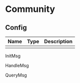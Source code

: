 # Community



## Config

| Name | Type | Description |
| :--- | :--- | :--- |
|  |  |  |



InitMsg



HandleMsg





QueryMsg

